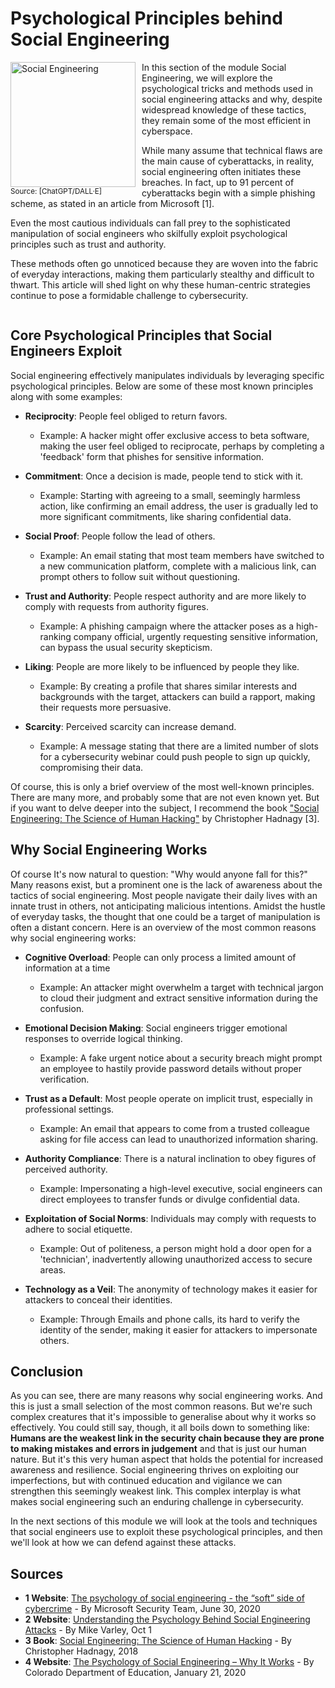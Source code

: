# Psychological Principles behind Social Engineering

<span style="float: left; margin-right: 10px;">
	<img src="../resources/images/SocialEngineering.png" alt="Social Engineering" width="200">
	<br>
	<small>Source: [ChatGPT/DALL&middot;E]</small>
</span>
<span>
In this section of the module Social Engineering, we will explore the psychological tricks and methods used in social engineering attacks and why, despite widespread knowledge of these tactics, they remain some of the most efficient in cyberspace.

While many assume that technical flaws are the main cause of cyberattacks, in reality, social engineering often initiates these breaches. In fact, up to 91 percent of cyberattacks begin with a simple phishing scheme, as stated in an article from Microsoft \[1\].

Even the most cautious individuals can fall prey to the sophisticated manipulation of social engineers who skilfully exploit psychological principles such as trust and authority.

These methods often go unnoticed because they are woven into the fabric of everyday interactions, making them particularly stealthy and difficult to thwart. This article will shed light on why these human-centric strategies continue to pose a formidable challenge to cybersecurity.
</span>

<div style="clear: both;"></div>

## Core Psychological Principles that Social Engineers Exploit

Social engineering effectively manipulates individuals by leveraging specific psychological principles. Below are some of these most known principles along with some examples:

- **Reciprocity**: People feel obliged to return favors.

  - Example: A hacker might offer exclusive access to beta software, making the user feel obliged to reciprocate, perhaps by completing a 'feedback' form that phishes for sensitive information.

- **Commitment**: Once a decision is made, people tend to stick with it.

  - Example: Starting with agreeing to a small, seemingly harmless action, like confirming an email address, the user is gradually led to more significant commitments, like sharing confidential data.

- **Social Proof**: People follow the lead of others.

  - Example: An email stating that most team members have switched to a new communication platform, complete with a malicious link, can prompt others to follow suit without questioning.

- **Trust and Authority**: People respect authority and are more likely to comply with requests from authority figures.

  - Example: A phishing campaign where the attacker poses as a high-ranking company official, urgently requesting sensitive information, can bypass the usual security skepticism.

- **Liking**: People are more likely to be influenced by people they like.

  - Example: By creating a profile that shares similar interests and backgrounds with the target, attackers can build a rapport, making their requests more persuasive.

- **Scarcity**: Perceived scarcity can increase demand.

  - Example: A message stating that there are a limited number of slots for a cybersecurity webinar could push people to sign up quickly, compromising their data.

Of course, this is only a brief overview of the most well-known principles. There are many more, and probably some that are not even known yet. But if you want to delve deeper into the subject, I recommend the book ["Social Engineering: The Science of Human Hacking"](https://www.amazon.com/Social-Engineering-Science-Human-Hacking/dp/111943338X) by Christopher Hadnagy \[3\].

## Why Social Engineering Works

Of course It's now natural to question: "Why would anyone fall for this?" Many reasons exist, but a prominent one is the lack of awareness about the tactics of social engineering. Most people navigate their daily lives with an innate trust in others, not anticipating malicious intentions. Amidst the hustle of everyday tasks, the thought that one could be a target of manipulation is often a distant concern. Here is an overview of the most common reasons why social engineering works:

- **Cognitive Overload**: People can only process a limited amount of information at a time

  - Example: An attacker might overwhelm a target with technical jargon to cloud their judgment and extract sensitive information during the confusion.

- **Emotional Decision Making**: Social engineers trigger emotional responses to override logical thinking.

  - Example: A fake urgent notice about a security breach might prompt an employee to hastily provide password details without proper verification.

- **Trust as a Default**: Most people operate on implicit trust, especially in professional settings.

  - Example: An email that appears to come from a trusted colleague asking for file access can lead to unauthorized information sharing.

- **Authority Compliance**: There is a natural inclination to obey figures of perceived authority.

  - Example: Impersonating a high-level executive, social engineers can direct employees to transfer funds or divulge confidential data.

- **Exploitation of Social Norms**: Individuals may comply with requests to adhere to social etiquette.

  - Example: Out of politeness, a person might hold a door open for a 'technician', inadvertently allowing unauthorized access to secure areas.

- **Technology as a Veil**: The anonymity of technology makes it easier for attackers to conceal their identities.

  - Example: Through Emails and phone calls, its hard to verify the identity of the sender, making it easier for attackers to impersonate others.

## Conclusion

As you can see, there are many reasons why social engineering works. And this is just a small selection of the most common reasons. But we're such complex creatures that it's impossible to generalise about why it works so effectively. You could still say, though, it all boils down to something like: **Humans are the weakest link in the security chain because they are prone to making mistakes and errors in judgement** and that is just our human nature. But it's this very human aspect that holds the potential for increased awareness and resilience. Social engineering thrives on exploiting our imperfections, but with continued education and vigilance we can strengthen this seemingly weakest link. This complex interplay is what makes social engineering such an enduring challenge in cybersecurity.

In the next sections of this module we will look at the tools and techniques that social engineers use to exploit these psychological principles, and then we'll look at how we can defend against these attacks.

## Sources

- **1 Website**: [The psychology of social engineering - the “soft” side of cybercrime](https://www.microsoft.com/en-us/security/blog/2020/06/30/psychology-social-engineering-soft-side-cybercrime) - By Microsoft Security Team, June 30, 2020
- **2 Website**: [Understanding the Psychology Behind Social Engineering Attacks](https://medium.com/@michaelroyvarley/understanding-the-psychology-behind-social-engineering-attacks-b3c637ef9026) - By Mike Varley, Oct 1
- **3 Book**: [Social Engineering: The Science of Human Hacking](https://www.amazon.com/Social-Engineering-Science-Human-Hacking/dp/111943338X) - By Christopher Hadnagy, 2018
- **4 Website**: [The Psychology of Social Engineering – Why It Works](https://www.cde.state.co.us/dataprivacyandsecurity/socialengineeringeducation) - By Colorado Department of Education, January 21, 2020
